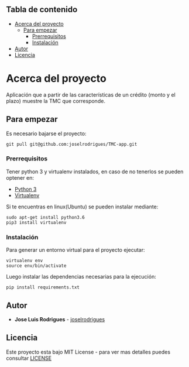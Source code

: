 ## Tabla de contenido

* [Acerca del proyecto](#acerca-del-proyecto)
    * [Para empezar](#para-empezar)
        * [Prerrequisitos](#prerrequisitos)
        * [Instalación](#instalación)
* [Autor](#autor)
* [Licencia](#licencia)

# Acerca del proyecto

Aplicación que a partir de las características de un crédito (monto y el plazo) muestre la TMC que corresponde.

## Para empezar

Es necesario bajarse el proyecto:

```
git pull git@github.com:joselrodrigues/TMC-app.git
```

### Prerrequisitos

Tener python 3 y virtualenv instalados, en caso de no tenerlos se pueden optener en: 

* [Python 3](https://www.python.org/downloads/)
* [Virtualenv](https://github.com/pypa/virtualenv)

Si te encuentras en linux(Ubuntu) se pueden instalar mediante:

```
sudo apt-get install python3.6
pip3 install virtualenv
```

### Instalación

Para generar un entorno virtual para el proyecto ejecutar:

```
virtualenv env
source env/bin/activate
```

Luego instalar las dependencias necesarias para la ejecución:

```
pip install requirements.txt
```

## Autor

* **Jose Luis Rodrigues** - [joselrodrigues](https://github.com/joselrodrigues)


## Licencia

Este proyecto esta bajo MIT License - para ver mas detalles puedes consultar [LICENSE](LICENSE) 

